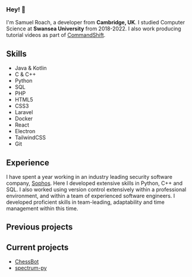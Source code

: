 ### Hey! 👋
I'm Samuel Roach, a developer from __Cambridge, UK__. I studied Computer Science at __Swansea University__ from 2018-2022. I also work producing
tutorial videos as part of [CommandShift](https://www.youtube.com/channel/UC_aVtqAvat6xdUpL2NhKfBA).

## Skills
* Java & Kotlin
* C & C++
* Python
* SQL
* PHP
* HTML5
* CSS3
* Laravel
* Docker
* React
* Electron
* TailwindCSS
* Git

## Experience
I have spent a year working in an industry leading security software company, [Sophos](https://www.sophos.com). Here I developed extensive skills in
Python, C++ and SQL. I also worked using version control extensively within a professional environment, and within a team of experienced software
engineers. I developed proficient skills in team-leading, adaptability and time management within this time.

## Previous projects


## Current projects
* [ChessBot](https://www.github.com/Samuel-Roach/ChessBot)
* [spectrum-py](https://github.com/Samuel-Roach/spectrum-py)


<!--
**Samuel-Roach/Samuel-Roach** is a ✨ _special_ ✨ repository because its `README.md` (this file) appears on your GitHub profile.

Here are some ideas to get you started:

- 🔭 I’m currently working on ...
- 🌱 I’m currently learning ...
- 👯 I’m looking to collaborate on ...
- 🤔 I’m looking for help with ...
- 💬 Ask me about ...
- 📫 How to reach me: ...
- 😄 Pronouns: ...
- ⚡ Fun fact: ...
-->
